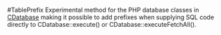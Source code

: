 #TablePrefix
Experimental method for the PHP database classes in [CDatabase](https://github.com/mosbth/cdatabase) making it possible to add prefixes when supplying SQL code directly to CDatabase::execute() or CDatabase::executeFetchAll().